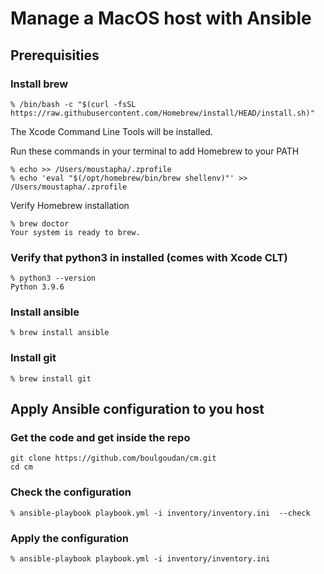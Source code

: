 # Manage a MacOS host with Ansible

## Prerequisities

### Install brew

```
% /bin/bash -c "$(curl -fsSL https://raw.githubusercontent.com/Homebrew/install/HEAD/install.sh)"
```

The Xcode Command Line Tools will be installed.

Run these commands in your terminal to add Homebrew to your PATH

```
% echo >> /Users/moustapha/.zprofile
% echo 'eval "$(/opt/homebrew/bin/brew shellenv)"' >> /Users/moustapha/.zprofile
```
         
Verify Homebrew installation

```
% brew doctor
Your system is ready to brew.
```

### Verify that python3 in installed (comes with Xcode CLT) 

```
% python3 --version
Python 3.9.6
```

### Install ansible

```
% brew install ansible
```

### Install git

```
% brew install git
```

## Apply Ansible configuration to you host

### Get the code and get inside the repo

```
git clone https://github.com/boulgoudan/cm.git
cd cm
```

### Check the configuration

```
% ansible-playbook playbook.yml -i inventory/inventory.ini  --check
```

### Apply the configuration

```
% ansible-playbook playbook.yml -i inventory/inventory.ini
```
